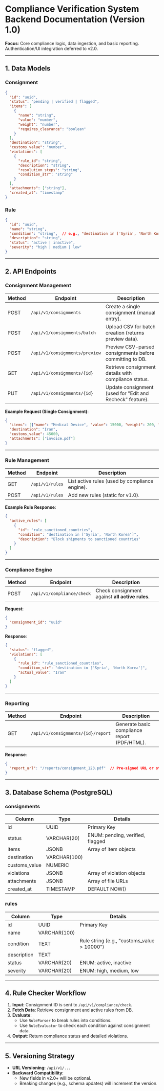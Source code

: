 # Compliance Verification System Backend Documentation (Version 1.0)  
**Focus**: Core compliance logic, data ingestion, and basic reporting. Authentication/UI integration deferred to v2.0.  

---

## 1. Data Models  
### **Consignment**  
```json  
{  
  "id": "uuid",  
  "status": "pending | verified | flagged",  
  "items": [  
    {  
      "name": "string",  
      "value": "number",  
      "weight": "number",  
      "requires_clearance": "boolean"  
    }  
  ],  
  "destination": "string",  
  "customs_value": "number",  
  "violations": [  
    {  
      "rule_id": "string",  
      "description": "string",  
      "resolution_steps": "string",  
      "condition_str": "string"  
    }  
  ],  
  "attachments": ["string"],  
  "created_at": "timestamp"  
}  
```  

### **Rule**  
```json  
{  
  "id": "uuid",  
  "name": "string",  
  "condition": "string",  // e.g., "destination in ['Syria', 'North Korea'] and customs_value > 10000"  
  "description": "string",  
  "status": "active | inactive",  
  "severity": "high | medium | low"  
}  
```  

---

## 2. API Endpoints  

### **Consignment Management**  
| Method | Endpoint                  | Description                                                                 |  
|--------|---------------------------|-----------------------------------------------------------------------------|  
| POST   | `/api/v1/consignments`    | Create a single consignment (manual entry).                                |  
| POST   | `/api/v1/consignments/batch` | Upload CSV for batch creation (returns preview data).                     |  
| POST   | `/api/v1/consignments/preview` | Preview CSV-parsed consignments before committing to DB.                |  
| GET    | `/api/v1/consignments/{id}` | Retrieve consignment details with compliance status.                     |  
| PUT    | `/api/v1/consignments/{id}` | Update consignment (used for "Edit and Recheck" feature).                |  

**Example Request (Single Consignment)**:  
```json  
{  
  "items": [{"name": "Medical Device", "value": 15000, "weight": 200, "requires_clearance": true}],  
  "destination": "Iran",  
  "customs_value": 45000,  
  "attachments": ["invoice.pdf"]  
}  
```  

---

### **Rule Management**  
| Method | Endpoint          | Description                              |  
|--------|-------------------|------------------------------------------|  
| GET    | `/api/v1/rules`   | List active rules (used by compliance engine). |  
| POST   | `/api/v1/rules`   | Add new rules (static for v1.0).         |  

**Example Rule Response**:  
```json  
{  
  "active_rules": [  
    {  
      "id": "rule_sanctioned_countries",  
      "condition": "destination in ['Syria', 'North Korea']",  
      "description": "Block shipments to sanctioned countries"  
    }  
  ]  
}  
```  

---

### **Compliance Engine**  
| Method | Endpoint                          | Description                                      |  
|--------|-----------------------------------|--------------------------------------------------|  
| POST   | `/api/v1/compliance/check`        | Check consignment against **all active rules**.  |  

**Request**:  
```json  
{  
  "consignment_id": "uuid"  
}  
```  

**Response**:  
```json  
{  
  "status": "flagged",  
  "violations": [  
    {  
      "rule_id": "rule_sanctioned_countries",  
      "condition_str": "destination in ['Syria', 'North Korea']",  
      "actual_value": "Iran"  
    }  
  ]  
}  
```  

---

### **Reporting**  
| Method | Endpoint                              | Description                                      |  
|--------|---------------------------------------|--------------------------------------------------|  
| GET    | `/api/v1/consignments/{id}/report`    | Generate basic compliance report (PDF/HTML).     |  

**Response**:  
```json  
{  
  "report_url": "/reports/consignment_123.pdf"  // Pre-signed URL or static path  
}  
```  

---

## 3. Database Schema (PostgreSQL)  
### **consignments**  
| Column         | Type          | Details                                  |  
|----------------|---------------|------------------------------------------|  
| id             | UUID          | Primary Key                              |  
| status         | VARCHAR(20)   | ENUM: pending, verified, flagged         |  
| items          | JSONB         | Array of item objects                    |  
| destination    | VARCHAR(100)  |                                          |  
| customs_value  | NUMERIC       |                                          |  
| violations     | JSONB         | Array of violation objects               |  
| attachments    | JSONB         | Array of file URLs                       |  
| created_at     | TIMESTAMP     | DEFAULT NOW()                            |  

### **rules**  
| Column         | Type          | Details                                  |  
|----------------|---------------|------------------------------------------|  
| id             | UUID          | Primary Key                              |  
| name           | VARCHAR(100)  |                                          |  
| condition      | TEXT          | Rule string (e.g., "customs_value > 10000") |  
| description    | TEXT          |                                          |  
| status         | VARCHAR(20)   | ENUM: active, inactive                   |  
| severity       | VARCHAR(20)   | ENUM: high, medium, low                  |  

---

## 4. Rule Checker Workflow  
1. **Input**: Consignment ID is sent to `/api/v1/compliance/check`.  
2. **Fetch Data**: Retrieve consignment and active rules from DB.  
3. **Evaluate**:  
   - Use `RuleParser` to break rules into conditions.  
   - Use `RuleEvaluator` to check each condition against consignment data.  
4. **Output**: Return compliance status and detailed violations.  

---

## 5. Versioning Strategy  
- **URL Versioning**: `/api/v1/...`  
- **Backward Compatibility**:  
  - New fields in v2.0+ will be optional.  
  - Breaking changes (e.g., schema updates) will increment the version.  

